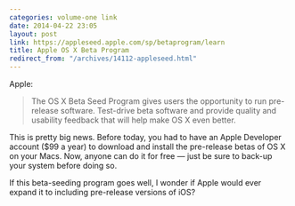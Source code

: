 ```yaml
---
categories: volume-one link
date: 2014-04-22 23:05
layout: post
link: https://appleseed.apple.com/sp/betaprogram/learn
title: Apple OS X Beta Program
redirect_from: "/archives/14112-appleseed.html"
---
```



Apple: 

> The OS X Beta Seed Program gives users the opportunity to run pre-release software. Test-drive beta software and provide quality and usability feedback that will help make OS X even better.

This is pretty big news. Before today, you had to have an Apple Developer account ($99 a year) to download and install the pre-release betas of OS X on your Macs. Now, anyone can do it for free &mdash; just be sure to back-up your system before doing so.

If this beta-seeding program goes well, I wonder if Apple would ever expand it to including pre-release versions of iOS? 
